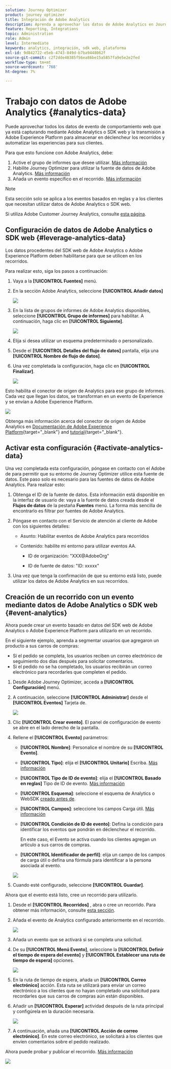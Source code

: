 ```yaml
---
solution: Journey Optimizer
product: journey optimizer
title: Integración de Adobe Analytics
description: Aprenda a aprovechar los datos de Adobe Analytics en Journey Optimizer
feature: Reporting, Integrations
topic: Administration
role: Admin
level: Intermediate
keywords: analytics, integración, sdk web, plataforma
exl-id: 9d842722-e5eb-4743-849d-b7ba9448062f
source-git-commit: c2f2dde40385f56ea86be15a5857fa9e5e2e2fed
workflow-type: tm+mt
source-wordcount: '768'
ht-degree: 7%

---
```


# Trabajo con datos de Adobe Analytics {#analytics-data}

Puede aprovechar todos los datos de evento de comportamiento web que ya está capturando mediante Adobe Analytics o SDK web y la transmisión a Adobe Experience Platform para almacenar en déclencheur los recorridos y automatizar las experiencias para sus clientes.

Para que esto funcione con Adobe Analytics, debe:

1. Active el grupo de informes que desee utilizar. [Más información](#leverage-analytics-data)
1. Habilite Journey Optimizer para utilizar la fuente de datos de Adobe Analytics. [Más información](#activate-analytics-data)
1. Añada un evento específico en el recorrido. [Más información](#event-analytic)

>[!NOTE]
>
>Esta sección solo se aplica a los eventos basados en reglas y a los clientes que necesitan utilizar datos de Adobe Analytics o SDK web.
> 
>Si utiliza Adobe Customer Journey Analytics, consulte [esta página](../reports/cja-ajo.md).
>

## Configuración de datos de Adobe Analytics o SDK web {#leverage-analytics-data}

Los datos procedentes del SDK web de Adobe Analytics o Adobe Experience Platform deben habilitarse para que se utilicen en los recorridos.

Para realizar esto, siga los pasos a continuación:

1. Vaya a la **[!UICONTROL Fuentes]** menú.

1. En la sección Adobe Analytics, seleccione **[!UICONTROL Añadir datos]**

   ![](assets/ajo-aa_1.png)

1. En la lista de grupos de informes de Adobe Analytics disponibles, seleccione **[!UICONTROL Grupo de informes]** para habilitar. A continuación, haga clic en **[!UICONTROL Siguiente]**.

   ![](assets/ajo-aa_2.png)

1. Elija si desea utilizar un esquema predeterminado o personalizado.

1. Desde el **[!UICONTROL Detalles del flujo de datos]** pantalla, elija una **[!UICONTROL Nombre de flujo de datos]**.

1. Una vez completada la configuración, haga clic en **[!UICONTROL Finalizar]**.

   ![](assets/ajo-aa_3.png)

Esto habilita el conector de origen de Analytics para ese grupo de informes. Cada vez que llegan los datos, se transforman en un evento de Experience y se envían a Adobe Experience Platform.

![](assets/ajo-aa_4.png)

Obtenga más información acerca del conector de origen de Adobe Analytics en  [Documentación de Adobe Experience Platform](https://experienceleague.adobe.com/docs/experience-platform/sources/connectors/adobe-applications/analytics.html?lang=es){target="_blank"} and [tutorial](https://experienceleague.adobe.com/docs/experience-platform/sources/ui-tutorials/create/adobe-applications/analytics.html?lang=es){target="_blank"}.

## Activar esta configuración {#activate-analytics-data}

Una vez completada esta configuración, póngase en contacto con el Adobe de para permitir que su entorno de Journey Optimizer utilice esta fuente de datos. Este paso solo es necesario para las fuentes de datos de Adobe Analytics. Para realizar esto:

1. Obtenga el ID de la fuente de datos. Esta información está disponible en la interfaz de usuario de: vaya a la fuente de datos creada desde el **Flujos de datos** de la pestaña **Fuentes** menú. La forma más sencilla de encontrarlo es filtrar por fuentes de Adobe Analytics.
1. Póngase en contacto con el Servicio de atención al cliente de Adobe con los siguientes detalles:

   * Asunto: Habilitar eventos de Adobe Analytics para recorridos

   * Contenido: habilite mi entorno para utilizar eventos AA.

      * ID de organización: &quot;XXX@AdobeOrg&quot;

      * ID de fuente de datos: &quot;ID: xxxxx&quot;

1. Una vez que tenga la confirmación de que su entorno está listo, puede utilizar los datos de Adobe Analytics en sus recorridos.

## Creación de un recorrido con un evento mediante datos de Adobe Analytics o SDK web {#event-analytics}

Ahora puede crear un evento basado en datos del SDK web de Adobe Analytics o Adobe Experience Platform para utilizarlo en un recorrido.

En el siguiente ejemplo, aprenda a segmentar usuarios que agregaron un producto a sus carros de compras:

* Si el pedido se completa, los usuarios reciben un correo electrónico de seguimiento dos días después para solicitar comentarios.
* Si el pedido no se ha completado, los usuarios recibirán un correo electrónico para recordarles que completen el pedido.

1. Desde Adobe Journey Optimizer, acceda a **[!UICONTROL Configuración]** menú.

1. A continuación, seleccione **[!UICONTROL Administrar]** desde el **[!UICONTROL Eventos]** Tarjeta de.

   ![](assets/ajo-aa_5.png)

1. Clic **[!UICONTROL Crear evento]**. El panel de configuración de evento se abre en el lado derecho de la pantalla.

1. Rellene el **[!UICONTROL Evento]** parámetros:

   * **[!UICONTROL Nombre]**: Personalice el nombre de su **[!UICONTROL Evento]**.
   * **[!UICONTROL Tipo]**: elija el **[!UICONTROL Unitario]** Escriba. [Más información](../event/about-events.md)
   * **[!UICONTROL Tipo de ID de evento]**: elija el **[!UICONTROL Basado en reglas]** Tipo de ID de evento. [Más información](../event/about-events.md#event-id-type)
   * **[!UICONTROL Esquema]**: seleccione el esquema de Analytics o WebSDK [creado antes de](#leverage-analytics-data).
   * **[!UICONTROL Campos]**: seleccione los campos Carga útil. [Más información](../event/about-creating.md#define-the-payload-fields)
   * **[!UICONTROL Condición de ID de evento]**: Defina la condición para identificar los eventos que pondrán en déclencheur el recorrido.

     En este caso, el Evento se activa cuando los clientes agregan un artículo a sus carros de compras.
   * **[!UICONTROL Identificador de perfil]**: elija un campo de los campos de carga útil o defina una fórmula para identificar a la persona asociada al evento.

   ![](assets/ajo-aa_6.png)

1. Cuando esté configurado, seleccione **[!UICONTROL Guardar]**.

Ahora que el evento está listo, cree un recorrido para utilizarlo.

1. Desde el **[!UICONTROL Recorridos]** , abra o cree un recorrido. Para obtener más información, consulte [esta sección](../building-journeys/journey-gs.md).

1. Añada el evento de Analytics configurado anteriormente en el recorrido.

   ![](assets/ajo-aa_8.png)

1. Añada un evento que se activará si se completa una solicitud.

1. De su **[!UICONTROL Menú Evento]**, seleccione la **[!UICONTROL Definir el tiempo de espera del evento]** y **[!UICONTROL Establecer una ruta de tiempo de espera]** opciones.

   ![](assets/ajo-aa_9.png)

1. En la ruta de tiempo de espera, añada un **[!UICONTROL Correo electrónico]** acción. Esta ruta se utilizará para enviar un correo electrónico a los clientes que no hayan completado una solicitud para recordarles que sus carros de compras aún están disponibles.

1. Añadir un **[!UICONTROL Esperar]** actividad después de la ruta principal y configúrela en la duración necesaria.

   ![](assets/ajo-aa_10.png)

1. A continuación, añada una **[!UICONTROL Acción de correo electrónico]**. En este correo electrónico, se solicitará a los clientes que envíen comentarios sobre el pedido realizado.

Ahora puede probar y publicar el recorrido. [Más información](../building-journeys/publishing-the-journey.md)

![](assets/ajo-aa_7.png)
